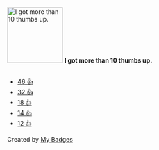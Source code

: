 <img src="https://my-badges.github.io/my-badges/thumbs-up-10.png" alt="I got more than 10 thumbs up." title="I got more than 10 thumbs up." width="128">
<strong>I got more than 10 thumbs up.</strong>
<br><br>

* <a href="https://github.com/postmanlabs/postman-app-support/issues/5294#issuecomment-446903374">46 👍</a>
* <a href="https://github.com/fullcalendar/fullcalendar/issues/2919#issuecomment-273723251">32 👍</a>
* <a href="https://github.com/kenwheeler/slick/issues/2594#issuecomment-259414866">18 👍</a>
* <a href="https://github.com/kenwheeler/slick/issues/974#issuecomment-250088735">14 👍</a>
* <a href="https://github.com/actions/runner-images/issues/1924#issuecomment-719628330">12 👍</a>


Created by <a href="https://github.com/my-badges/my-badges">My Badges</a>